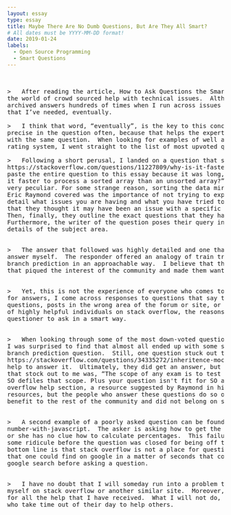 ```yaml
---
layout: essay
type: essay
title: Maybe There Are No Dumb Questions, But Are They All Smart?
# All dates must be YYYY-MM-DD format!
date: 2019-01-24
labels:
  - Open Source Programming
  - Smart Questions
---
```

<pre>


>	After reading the article, How to Ask Questions the Smart Way, by Eric Steven Raymond, I felt armed with new tools for entering 
the world of crowd sourced help with technical issues.  Although I’ve never asked a question on stack overflow, I’ve turned to the
archived answers hundreds of times when I run across issues that have stumped me and have almost always been able to find the answers 
that I’ve needed, eventually.

>	I think that word, “eventually”, is the key to this concept of asking smart questions.  Raymond talked about the importance of being
precise in the question often, because that helps the expert with his or her answer, but it is also important for the people who follow 
with the same question.  When looking for examples of well asked questions, I had this thought in mind, and since stack overflow has a 
rating system, I went straight to the list of most upvoted questions to see the success stories.<br/>
>	Following a short perusal, I landed on a question that stuck out to me.  This question can be found at the link 
https://stackoverflow.com/questions/11227809/why-is-it-faster-to-process-a-sorted-array-than-an-unsorted-array, but I will not copy and
paste the entire question to this essay because it was long, with multiple parts and more than a little code.  The writer asks, “Why is 
it faster to process a sorted array than an unsorted array?”  He or she then goes on to explain, Here is a piece of C++ code that seems 
very peculiar. For some strange reason, sorting the data miraculously makes the code almost six times faster.”  One of the topics that 
Eric Raymond covered was the importance of not trying to explain what you think is causing the problem, but rather just to explain in 
detail what issues you are having and what you have tried to fix it, and this asker does just that.  They post the code, then explain 
that they thought it may have been an issue with a specific language or compiler, and that they have tried changing that variable.  
Then, finally, they outline the exact questions that they have rather than just leaving it as some vague, open-ended question.  
Furthermore, the writer of the question poses their query in a manner that makes them sound intelligent and interested in the technical 
details of the subject area.<br/>	

>	The answer that followed was highly detailed and one that I found interesting even though I had not actually been searching for the 
answer myself.  The responder offered an analogy of train trying to predict which way they were going to turn at a junction to present 
branch prediction in an approachable way.  I believe that this highly detailed answer was given because the question was asked in a way 
that piqued the interest of the community and made them want to help solve this problem.<br/>

>	Yet, this is not the experience of everyone who comes to stack overflow seeking assistance.  All too often when I’ve been searching 
for answers, I come across responses to questions that say things like try google (in one form or another), annoyance at duplicate 
questions, posts in the wrong area of the forum or site, or no responses at all.  Since there are thousands upon thousands of examples 
of highly helpful individuals on stack overflow, the reasons for these negative responses are almost certainly due to the failure of the 
questioner to ask in a smart way.<br/>	

>	When looking through some of the most down-voted questions on stack overflow, I found many that were asked in a poor manner, although 
I was surprised to find that almost all ended up with some sort of answer from a kind person, though nowhere near the detail of the 
branch prediction question.  Still, one question stuck out to me, and this question can be found here: 
https://stackoverflow.com/questions/34335272/inheritence-mock-exam.  The asker has posted a question from their mock exam and is seeking 
help to answer it.  Ultimately, they did get an answer, but they also received a lot of negativity in the comments.  The main response 
that stock out to me was, “The scope of any exam is to test your knowledge of the topic. Asking an "urgent" or "last-minute" question on 
SO defiles that scope. Plus your question isn't fit for SO anyway, for many reasons. See here”.  Clicking on here sent me to the stack 
overflow help section, a resource suggested by Raymond in his article.  It is imperative to remember that these websites are valuable 
resources, but the people who answer these questions do so on their own time and do not get paid.  This particular question had no 
benefit to the rest of the community and did not belong on stack overflow in the first place.<br/>

>	A second example of a poorly asked question can be found here: https://stackoverflow.com/questions/35723062/get-the-percentage-of-a-
number-with-javascript.  The asker is asking how to get the percentage of a number using javascript, but in the question shows that he 
or she has no clue how to calculate percentages.  This failure to present the question in a smart way, got twenty-five down votes and 
some ridicule before the question was closed for being off topic.  After all, it was a math question in the programming section.  The 
bottom line is that stack overflow is not a place for questions about how to calculate a percentage.  There are thousands of resources 
that one could find on google in a matter of seconds that could answer this question.  It’s like Raymond explained, always start with a 
google search before asking a question.<br/>

>	I have no doubt that I will someday run into a problem that I cannot find the answer to with a search and have to ask a question 
myself on stack overflow or another similar site.  Moreover, I hope to have the knowledge to answer questions myself as a bit of payback 
for all the help that I have received.  What I will not do, is ask questions in a stupid way, because I have too much respect for those 
who take time out of their day to help others. 
</pre>




